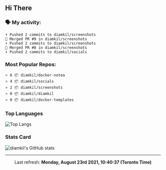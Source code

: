 ## Hi There

### 🗣 My activity:

```
⬆️ Pushed 2 commits to diamkil/screenshots
🎉 Merged PR #9 in diamkil/screenshots
⬆️ Pushed 2 commits to diamkil/screenshots
🎉 Merged PR #8 in diamkil/screenshots
⬆️ Pushed 2 commits to diamkil/socials
```

### Most Popular Repos:

```
⭐️ 6 📦 diamkil/docker-notea
⭐️ 4 📦 diamkil/socials
⭐️ 2 📦 diamkil/screenshots
⭐️ 0 📦 diamkil/diamkil
⭐️ 0 📦 diamkil/docker-templates
```

### Top Languages

![Top Langs](https://github-readme-stats.vercel.app/api/top-langs/?username=diamkil&layout=compact&langs_count=10)

### Stats Card

![diamkil's GitHub stats](https://github-readme-stats.vercel.app/api?username=diamkil&count_private=true&show_icons=true)

---

<p align="center">
  Last refresh: 
  <b>Monday, August 23rd 2021, 10:40:37 (Toronto Time)</b>
</p>
